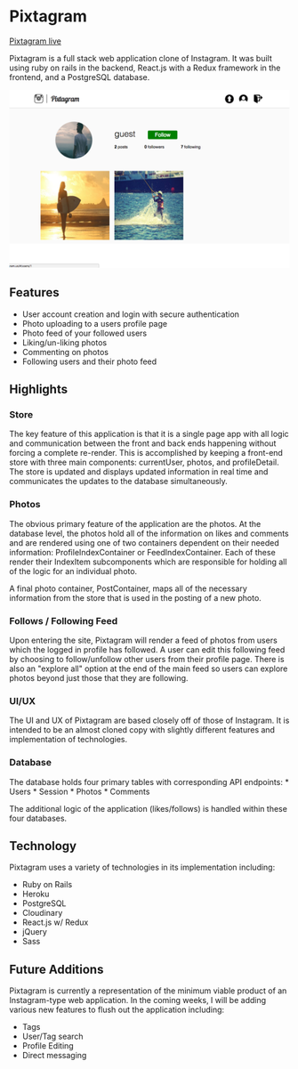 # Pixtagram

[Pixtagram live](http://www.pixtagram.us/)

Pixtagram is a full stack web application clone of Instagram. It was built
using ruby on rails in the backend, React.js with a Redux framework in the frontend,
and a PostgreSQL database.

![alttag](./docs/user_profile.png)
## Features
* User account creation and login with secure authentication
* Photo uploading to a users profile page
* Photo feed of your followed users
* Liking/un-liking photos
* Commenting on photos
* Following users and their photo feed

## Highlights

### Store
  The key feature of this application is that it is a single page app
  with all logic and communication between the front and back ends
  happening without forcing a complete re-render. This is accomplished
  by keeping a front-end store with three main components: currentUser,
  photos, and profileDetail. The store is updated and displays updated
  information in real time and communicates the updates to the database
  simultaneously.

### Photos
  The obvious primary feature of the application are the photos. At the database level, the photos hold all of the information on likes and comments and are rendered using one of two containers dependent on their needed information: ProfileIndexContainer or FeedIndexContainer. Each of these render their IndexItem subcomponents which are responsible for holding all of the logic for an individual photo.

  A final photo container, PostContainer, maps all of the necessary information from the store that is used in the posting of a new photo.

### Follows / Following Feed
  Upon entering the site, Pixtagram will render a feed of photos from
  users which the logged in profile has followed. A user can edit this
  following feed by choosing to follow/unfollow other users from their
  profile page. There is also an "explore all" option at the end of the
  main feed so users can explore photos beyond just those that they are
  following.

### UI/UX
  The UI and UX of Pixtagram are based closely off of those of Instagram.
  It is intended to be an almost cloned copy with slightly different features
  and implementation of technologies.

### Database
  The database holds four primary tables with corresponding API endpoints:
    * Users
    * Session
    * Photos
    * Comments

  The additional logic of the application (likes/follows) is handled within these four databases.


## Technology

Pixtagram uses a variety of technologies in its implementation including:
  * Ruby on Rails
  * Heroku
  * PostgreSQL
  * Cloudinary
  * React.js w/ Redux
  * jQuery
  * Sass

## Future Additions

Pixtagram is currently a representation of the minimum viable product of
an Instagram-type web application. In the coming weeks, I will be adding
various new features to flush out the application including:

* Tags
* User/Tag search
* Profile Editing
* Direct messaging
